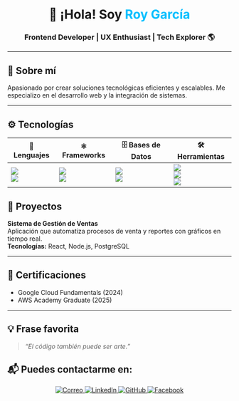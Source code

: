 
<h1 align="center">🚀 ¡Hola! Soy <span style="color:#00BFFF">Roy García</span></h1>
<h3 align="center">Frontend Developer | UX Enthusiast | Tech Explorer 🌎</h3>


---

## 🧠 Sobre mí
Apasionado por crear soluciones tecnológicas eficientes y escalables. Me especializo en el desarrollo web y la integración de sistemas. 

---

## ⚙️ Tecnologías
| 🧩 **Lenguajes** | ⚛️ **Frameworks** | 🗄️ **Bases de Datos** | 🛠️ **Herramientas** |
|------------------|------------------|----------------------|----------------------|
| <img src="https://img.shields.io/badge/Python-3776AB?style=for-the-badge&logo=python&logoColor=white" /> <br> <img src="https://img.shields.io/badge/JavaScript-F7DF1E?style=for-the-badge&logo=javascript&logoColor=black" /> | <img src="https://img.shields.io/badge/React-61DAFB?style=for-the-badge&logo=react&logoColor=black" /> <br> <img src="https://img.shields.io/badge/Django-092E20?style=for-the-badge&logo=django&logoColor=white" /> | <img src="https://img.shields.io/badge/MySQL-4479A1?style=for-the-badge&logo=mysql&logoColor=white" /> <br> <img src="https://img.shields.io/badge/MongoDB-47A248?style=for-the-badge&logo=mongodb&logoColor=white" /> | <img src="https://img.shields.io/badge/Git-F05032?style=for-the-badge&logo=git&logoColor=white" /> <br> <img src="https://img.shields.io/badge/VSCode-007ACC?style=for-the-badge&logo=visual-studio-code&logoColor=white" /> <br> <img src="https://img.shields.io/badge/Docker-2496ED?style=for-the-badge&logo=docker&logoColor=white" /> |

## 🚀 Proyectos
**Sistema de Gestión de Ventas**  
Aplicación que automatiza procesos de venta y reportes con gráficos en tiempo real.  
**Tecnologías:** React, Node.js, PostgreSQL

---
## 🏅 Certificaciones
- Google Cloud Fundamentals (2024)
- AWS Academy Graduate (2025)

---
## 💡 Frase favorita
> *“El código también puede ser arte.”*

## 📬 Puedes contactarme en:

<p align="center">
  <a href="mailto:roy.garcia.27@unsch.edu.pe">
    <img src="https://img.shields.io/badge/Gmail-D14836?style=for-the-badge&logo=gmail&logoColor=white" alt="Correo" />
  </a>
  <a href="https://linkedin.com/in/" target="_blank">
    <img src="https://img.shields.io/badge/LinkedIn-0077B5?style=for-the-badge&logo=linkedin&logoColor=white" alt="LinkedIn" />
  </a>
  <a href="https://github.com/roygarcia27-collab" target="_blank">
    <img src="https://img.shields.io/badge/GitHub-181717?style=for-the-badge&logo=github&logoColor=white" alt="GitHub" />
  </a>
  <a href="https://www.facebook.com/roymanuelgarciahuaman" target="_blank">
    <img src="https://img.shields.io/badge/Facebook-1877F2?style=for-the-badge&logo=facebook&logoColor=white" alt="Facebook" />
  </a>
</p>
